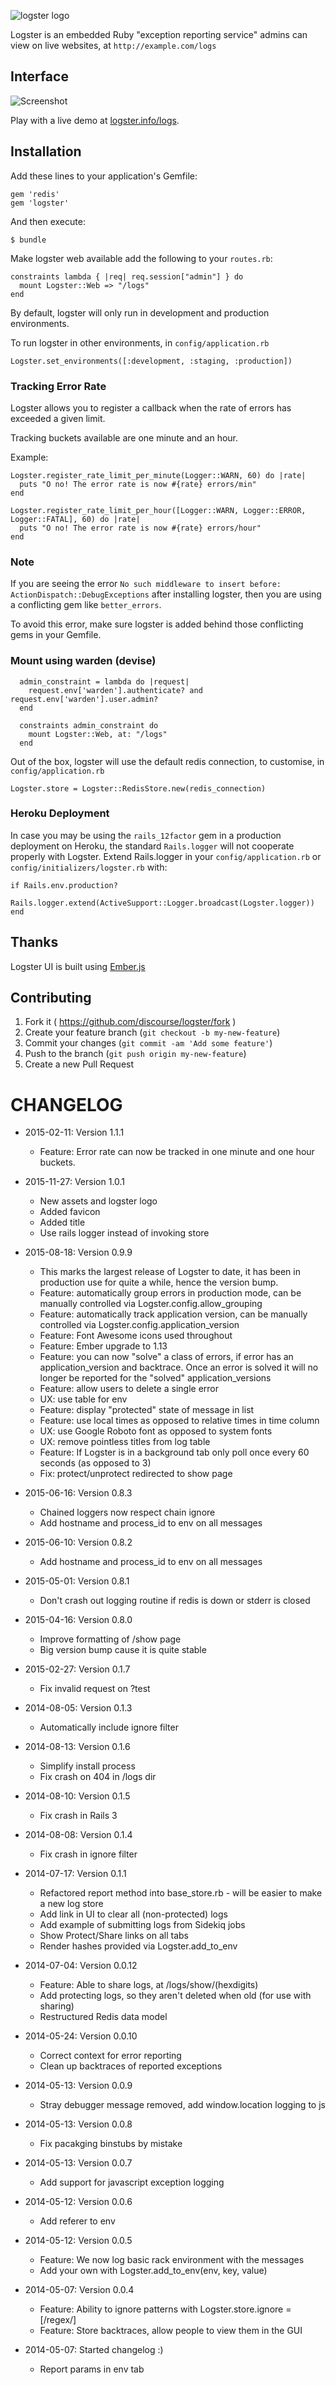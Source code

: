 ![logster logo](https://raw.githubusercontent.com/discourse/logster/master/website/images/logo-logster-cropped-small.png)

Logster is an embedded Ruby "exception reporting service" admins can view on live websites, at `http://example.com/logs`

## Interface

![Screenshot](https://raw.githubusercontent.com/discourse/logster/master/website/images/logster-screenshot.png)

Play with a live demo at [logster.info/logs](http://logster.info/logs).

## Installation

Add these lines to your application's Gemfile:

    gem 'redis'
    gem 'logster'

And then execute:

    $ bundle

Make logster web available add the following to your `routes.rb`:

```
constraints lambda { |req| req.session["admin"] } do
  mount Logster::Web => "/logs"
end
```

By default, logster will only run in development and production environments.

To run logster in other environments, in `config/application.rb`

```
Logster.set_environments([:development, :staging, :production])
```

### Tracking Error Rate
Logster allows you to register a callback when the rate of errors has exceeded
a given limit.

Tracking buckets available are one minute and an hour.

Example:
```
Logster.register_rate_limit_per_minute(Logger::WARN, 60) do |rate|
  puts "O no! The error rate is now #{rate} errors/min"
end

Logster.register_rate_limit_per_hour([Logger::WARN, Logger::ERROR, Logger::FATAL], 60) do |rate|
  puts "O no! The error rate is now #{rate} errors/hour"
end
```

### Note
If you are seeing the error `No such middleware to insert before: ActionDispatch::DebugExceptions` after installing logster,
then you are using a conflicting gem like `better_errors`.

To avoid this error, make sure logster is added behind those conflicting gems in your Gemfile.

### Mount using warden (devise)
```
  admin_constraint = lambda do |request|
    request.env['warden'].authenticate? and request.env['warden'].user.admin?
  end

  constraints admin_constraint do
    mount Logster::Web, at: "/logs"
  end
```

Out of the box, logster will use the default redis connection, to customise, in `config/application.rb`

```
Logster.store = Logster::RedisStore.new(redis_connection)
```

### Heroku Deployment
In case you may be using the `rails_12factor` gem in a production deployment on Heroku, the standard `Rails.logger` will not cooperate properly with Logster. Extend Rails.logger in your `config/application.rb` or `config/initializers/logster.rb` with:
```
if Rails.env.production?
    Rails.logger.extend(ActiveSupport::Logger.broadcast(Logster.logger))
end
```

## Thanks

Logster UI is built using [Ember.js](http://emberjs.com/)

## Contributing

1. Fork it ( https://github.com/discourse/logster/fork )
2. Create your feature branch (`git checkout -b my-new-feature`)
3. Commit your changes (`git commit -am 'Add some feature'`)
4. Push to the branch (`git push origin my-new-feature`)
5. Create a new Pull Request

# CHANGELOG

- 2015-02-11: Version 1.1.1
  - Feature: Error rate can now be tracked in one minute and one hour buckets.

- 2015-11-27: Version 1.0.1
  - New assets and logster logo
  - Added favicon
  - Added title
  - Use rails logger instead of invoking store

- 2015-08-18: Version 0.9.9
  - This marks the largest release of Logster to date, it has been in production use for quite a while, hence the version bump.
  - Feature: automatically group errors in production mode, can be manually controlled via Logster.config.allow_grouping
  - Feature: automatically track application version, can be manually controlled via Logster.config.application_version
  - Feature: Font Awesome icons used throughout
  - Feature: Ember upgrade to 1.13
  - Feature: you can now "solve" a class of errors, if error has an application_version and backtrace. Once an error is solved it will no longer be reported for the "solved" application_versions
  - Feature: allow users to delete a single error
  - UX: use table for env
  - Feature: display "protected" state of message in list
  - Feature: use local times as opposed to relative times in time column
  - UX: use Google Roboto font as opposed to system fonts
  - UX: remove pointless titles from log table
  - Feature: If Logster is in a background tab only poll once every 60 seconds (as opposed to 3)
  - Fix: protect/unprotect redirected to show page

- 2015-06-16: Version 0.8.3
  - Chained loggers now respect chain ignore
  - Add hostname and process_id to env on all messages

- 2015-06-10: Version 0.8.2
  - Add hostname and process_id to env on all messages

- 2015-05-01: Version 0.8.1
  - Don't crash out logging routine if redis is down or stderr is closed

- 2015-04-16: Version 0.8.0
  - Improve formatting of /show page
  - Big version bump cause it is quite stable

- 2015-02-27: Version 0.1.7
  - Fix invalid request on ?test

- 2014-08-05: Version 0.1.3
  - Automatically include ignore filter

- 2014-08-13: Version 0.1.6
  - Simplify install process
  - Fix crash on 404 in /logs dir

- 2014-08-10: Version 0.1.5
  - Fix crash in Rails 3

- 2014-08-08: Version 0.1.4
  - Fix crash in ignore filter

- 2014-07-17: Version 0.1.1
  - Refactored report method into base_store.rb - will be easier to make a new log store
  - Add link in UI to clear all (non-protected) logs
  - Add example of submitting logs from Sidekiq jobs
  - Show Protect/Share links on all tabs
  - Render hashes provided via Logster.add_to_env

- 2014-07-04: Version 0.0.12
  - Feature: Able to share logs, at /logs/show/(hexdigits)
  - Add protecting logs, so they aren't deleted when old (for use with sharing)
  - Restructured Redis data model

- 2014-05-24: Version 0.0.10
  - Correct context for error reporting
  - Clean up backtraces of reported exceptions

- 2014-05-13: Version 0.0.9
  - Stray debugger message removed, add window.location logging to js

- 2014-05-13: Version 0.0.8
  - Fix pacakging binstubs by mistake

- 2014-05-13: Version 0.0.7
  - Add support for javascript exception logging

- 2014-05-12: Version 0.0.6
  - Add referer to env

- 2014-05-12: Version 0.0.5
  - Feature: We now log basic rack environment with the messages
  - Add your own with Logster.add_to_env(env, key, value)

- 2014-05-07: Version 0.0.4
  - Feature: Ability to ignore patterns with Logster.store.ignore = [/regex/]
  - Feature: Store backtraces, allow people to view them in the GUI

- 2014-05-07: Started changelog :)
  - Report params in env tab

